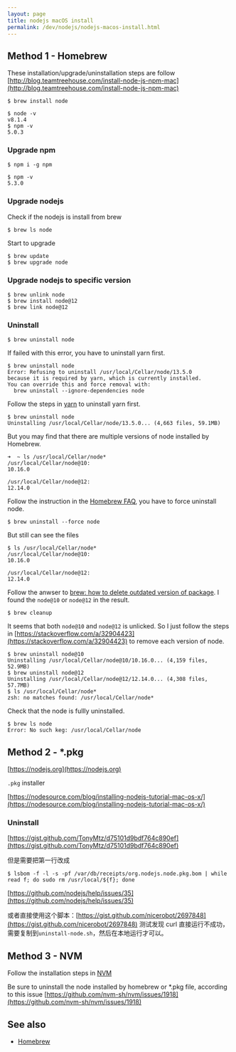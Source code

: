 ```yaml
---
layout: page
title: nodejs macOS install
permalink: /dev/nodejs/nodejs-macos-install.html
---
```


## Method 1 - Homebrew

These installation/upgrade/uninstallation steps are follow [http://blog.teamtreehouse.com/install-node-js-npm-mac](http://blog.teamtreehouse.com/install-node-js-npm-mac)

```
$ brew install node
```

```
$ node -v
v8.1.4
$ npm -v
5.0.3
```

### Upgrade npm

```
$ npm i -g npm
```

```
$ npm -v
5.3.0
```

### Upgrade nodejs

Check if the nodejs is install from brew

```
$ brew ls node
```

Start to upgrade

```
$ brew update
$ brew upgrade node
```

### Upgrade nodejs to specific version

```
$ brew unlink node
$ brew install node@12
$ brew link node@12
```

### Uninstall

```
$ brew uninstall node
```

If failed with this error, you have to uninstall yarn first.

```
$ brew uninstall node
Error: Refusing to uninstall /usr/local/Cellar/node/13.5.0
because it is required by yarn, which is currently installed.
You can override this and force removal with:
  brew uninstall --ignore-dependencies node
```

Follow the steps in [yarn](/development/yarn.html#uninstall) to uninstall yarn first.

```
$ brew uninstall node
Uninstalling /usr/local/Cellar/node/13.5.0... (4,663 files, 59.1MB)
```

But you may find that there are multiple versions of node installed by Homebrew.

```
➜  ~ ls /usr/local/Cellar/node*
/usr/local/Cellar/node@10:
10.16.0

/usr/local/Cellar/node@12:
12.14.0
```

Follow the instruction in the [Homebrew FAQ](https://docs.brew.sh/FAQ#how-do-i-uninstall-a-formula), you have to force uninstall node.

```
$ brew uninstall --force node
```

But still can see the files

```
$ ls /usr/local/Cellar/node*
/usr/local/Cellar/node@10:
10.16.0

/usr/local/Cellar/node@12:
12.14.0
```

Follow the anwser to [brew: how to delete outdated version of package](https://apple.stackexchange.com/a/238226). I found the `node@10` or `node@12` in the result.

```
$ brew cleanup
```

It seems that both `node@10` and `node@12` is unlicked.
So I just follow the steps in [https://stackoverflow.com/a/32904423](https://stackoverflow.com/a/32904423) to remove each version of node.

```
$ brew uninstall node@10
Uninstalling /usr/local/Cellar/node@10/10.16.0... (4,159 files, 52.9MB)
$ brew uninstall node@12
Uninstalling /usr/local/Cellar/node@12/12.14.0... (4,308 files, 57.7MB)
$ ls /usr/local/Cellar/node*
zsh: no matches found: /usr/local/Cellar/node*
```

Check that the node is fullly uninstalled.

```
$ brew ls node
Error: No such keg: /usr/local/Cellar/node
```

## Method 2 - \*.pkg

[https://nodejs.org](https://nodejs.org)

`.pkg` installer

[https://nodesource.com/blog/installing-nodejs-tutorial-mac-os-x/](https://nodesource.com/blog/installing-nodejs-tutorial-mac-os-x/)

### Uninstall

[https://gist.github.com/TonyMtz/d75101d9bdf764c890ef](https://gist.github.com/TonyMtz/d75101d9bdf764c890ef)

但是需要把第一行改成

```
$ lsbom -f -l -s -pf /var/db/receipts/org.nodejs.node.pkg.bom | while read f; do sudo rm /usr/local/${f}; done
```

[https://github.com/nodejs/help/issues/35](https://github.com/nodejs/help/issues/35)

或者直接使用这个脚本：[https://gist.github.com/nicerobot/2697848](https://gist.github.com/nicerobot/2697848) 测试发现 curl 直接运行不成功，需要复制到`uninstall-node.sh`，然后在本地运行才可以。

## Method 3 - NVM

Follow the installation steps in [NVM](/nvm.html)

Be sure to uninstall the node installed by homebrew or \*.pkg file, according to this issue [https://github.com/nvm-sh/nvm/issues/1918](https://github.com/nvm-sh/nvm/issues/1918)

## See also

- [Homebrew](/development/homebrew.html)
